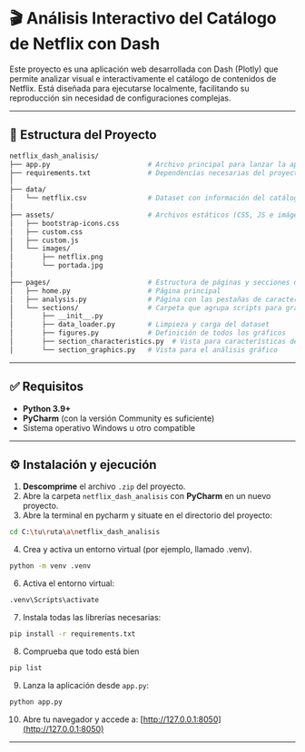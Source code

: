 # 🎬 Análisis Interactivo del Catálogo de Netflix con Dash

Este proyecto es una aplicación web desarrollada con Dash (Plotly) que permite analizar visual e interactivamente el catálogo de contenidos de Netflix. Está diseñada para ejecutarse localmente, facilitando su reproducción sin necesidad de configuraciones complejas.

---

## 📁 Estructura del Proyecto

```bash
netflix_dash_analisis/
├── app.py                        # Archivo principal para lanzar la aplicación Dash
├── requirements.txt              # Dependencias necesarias del proyecto
│
├── data/
│   └── netflix.csv               # Dataset con información del catálogo de Netflix
│
├── assets/                       # Archivos estáticos (CSS, JS e imágenes)
│   ├── bootstrap-icons.css
│   ├── custom.css
│   ├── custom.js
│   └── images/
│       ├── netflix.png
│       └── portada.jpg
│
├── pages/                        # Estructura de páginas y secciones de la app
│   ├── home.py                   # Página principal
│   ├── analysis.py               # Página con las pestañas de características y gráficos
│   └── sections/                 # Carpeta que agrupa scripts para gráficos y limpieza
│       ├── __init__.py
│       ├── data_loader.py        # Limpieza y carga del dataset
│       ├── figures.py            # Definición de todos los gráficos
│       ├── section_characteristics.py  # Vista para características del dataset
│       └── section_graphics.py   # Vista para el análisis gráfico
```

---

## ✅ Requisitos

- **Python 3.9+**
- **PyCharm** (con la versión Community es suficiente)
- Sistema operativo Windows u otro compatible

---

## ⚙️ Instalación y ejecución

1. **Descomprime** el archivo `.zip` del proyecto.
2. Abre la carpeta `netflix_dash_analisis` con **PyCharm** en un nuevo proyecto.
3. Abre la terminal en pycharm y situate en el directorio del proyecto:

```bash
cd C:\tu\ruta\a\netflix_dash_analisis
```

4. Crea y activa un entorno virtual (por ejemplo, llamado .venv).

```bash
python -m venv .venv
```

6. Activa el entorno virtual:

```bash
.venv\Scripts\activate 
```

7. Instala todas las librerías necesarias:

```bash
pip install -r requirements.txt
```

8. Comprueba que todo está bien

```bash
pip list
```

9. Lanza la aplicación desde `app.py`:

```bash
python app.py
```

10. Abre tu navegador y accede a: [http://127.0.0.1:8050](http://127.0.0.1:8050)

---